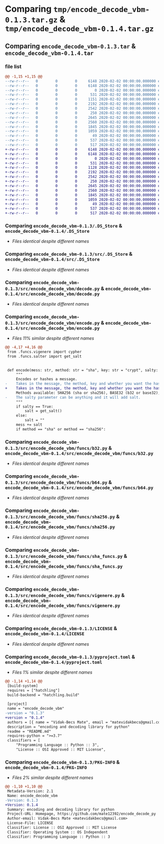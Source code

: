 # Comparing `tmp/encode_decode_vbm-0.1.3.tar.gz` & `tmp/encode_decode_vbm-0.1.4.tar.gz`

## Comparing `encode_decode_vbm-0.1.3.tar` & `encode_decode_vbm-0.1.4.tar`

### file list

```diff
@@ -1,15 +1,15 @@
--rw-r--r--   0        0        0     6148 2020-02-02 00:00:00.000000 encode_decode_vbm-0.1.3/.DS_Store
--rw-r--r--   0        0        0     6148 2020-02-02 00:00:00.000000 encode_decode_vbm-0.1.3/src/.DS_Store
--rw-r--r--   0        0        0        0 2020-02-02 00:00:00.000000 encode_decode_vbm-0.1.3/src/encode_decode_vbm/__init__.py
--rw-r--r--   0        0        0      531 2020-02-02 00:00:00.000000 encode_decode_vbm-0.1.3/src/encode_decode_vbm/decode.py
--rw-r--r--   0        0        0     1151 2020-02-02 00:00:00.000000 encode_decode_vbm-0.1.3/src/encode_decode_vbm/encode.py
--rw-r--r--   0        0        0     2192 2020-02-02 00:00:00.000000 encode_decode_vbm-0.1.3/src/encode_decode_vbm/funcs/b32.py
--rw-r--r--   0        0        0     2542 2020-02-02 00:00:00.000000 encode_decode_vbm-0.1.3/src/encode_decode_vbm/funcs/b64.py
--rw-r--r--   0        0        0      250 2020-02-02 00:00:00.000000 encode_decode_vbm-0.1.3/src/encode_decode_vbm/funcs/salter.py
--rw-r--r--   0        0        0     2645 2020-02-02 00:00:00.000000 encode_decode_vbm-0.1.3/src/encode_decode_vbm/funcs/sha256.py
--rw-r--r--   0        0        0     2560 2020-02-02 00:00:00.000000 encode_decode_vbm-0.1.3/src/encode_decode_vbm/funcs/sha_funcs.py
--rw-r--r--   0        0        0     1845 2020-02-02 00:00:00.000000 encode_decode_vbm-0.1.3/src/encode_decode_vbm/funcs/vigenere.py
--rw-r--r--   0        0        0     1059 2020-02-02 00:00:00.000000 encode_decode_vbm-0.1.3/LICENSE
--rw-r--r--   0        0        0       49 2020-02-02 00:00:00.000000 encode_decode_vbm-0.1.3/README.md
--rw-r--r--   0        0        0      537 2020-02-02 00:00:00.000000 encode_decode_vbm-0.1.3/pyproject.toml
--rw-r--r--   0        0        0      517 2020-02-02 00:00:00.000000 encode_decode_vbm-0.1.3/PKG-INFO
+-rw-r--r--   0        0        0     6148 2020-02-02 00:00:00.000000 encode_decode_vbm-0.1.4/.DS_Store
+-rw-r--r--   0        0        0     6148 2020-02-02 00:00:00.000000 encode_decode_vbm-0.1.4/src/.DS_Store
+-rw-r--r--   0        0        0        0 2020-02-02 00:00:00.000000 encode_decode_vbm-0.1.4/src/encode_decode_vbm/__init__.py
+-rw-r--r--   0        0        0      531 2020-02-02 00:00:00.000000 encode_decode_vbm-0.1.4/src/encode_decode_vbm/decode.py
+-rw-r--r--   0        0        0     1128 2020-02-02 00:00:00.000000 encode_decode_vbm-0.1.4/src/encode_decode_vbm/encode.py
+-rw-r--r--   0        0        0     2192 2020-02-02 00:00:00.000000 encode_decode_vbm-0.1.4/src/encode_decode_vbm/funcs/b32.py
+-rw-r--r--   0        0        0     2542 2020-02-02 00:00:00.000000 encode_decode_vbm-0.1.4/src/encode_decode_vbm/funcs/b64.py
+-rw-r--r--   0        0        0      250 2020-02-02 00:00:00.000000 encode_decode_vbm-0.1.4/src/encode_decode_vbm/funcs/salter.py
+-rw-r--r--   0        0        0     2645 2020-02-02 00:00:00.000000 encode_decode_vbm-0.1.4/src/encode_decode_vbm/funcs/sha256.py
+-rw-r--r--   0        0        0     2560 2020-02-02 00:00:00.000000 encode_decode_vbm-0.1.4/src/encode_decode_vbm/funcs/sha_funcs.py
+-rw-r--r--   0        0        0     1845 2020-02-02 00:00:00.000000 encode_decode_vbm-0.1.4/src/encode_decode_vbm/funcs/vigenere.py
+-rw-r--r--   0        0        0     1059 2020-02-02 00:00:00.000000 encode_decode_vbm-0.1.4/LICENSE
+-rw-r--r--   0        0        0       49 2020-02-02 00:00:00.000000 encode_decode_vbm-0.1.4/README.md
+-rw-r--r--   0        0        0      537 2020-02-02 00:00:00.000000 encode_decode_vbm-0.1.4/pyproject.toml
+-rw-r--r--   0        0        0      517 2020-02-02 00:00:00.000000 encode_decode_vbm-0.1.4/PKG-INFO
```

### Comparing `encode_decode_vbm-0.1.3/.DS_Store` & `encode_decode_vbm-0.1.4/.DS_Store`

 * *Files identical despite different names*

### Comparing `encode_decode_vbm-0.1.3/src/.DS_Store` & `encode_decode_vbm-0.1.4/src/.DS_Store`

 * *Files identical despite different names*

### Comparing `encode_decode_vbm-0.1.3/src/encode_decode_vbm/decode.py` & `encode_decode_vbm-0.1.4/src/encode_decode_vbm/decode.py`

 * *Files identical despite different names*

### Comparing `encode_decode_vbm-0.1.3/src/encode_decode_vbm/encode.py` & `encode_decode_vbm-0.1.4/src/encode_decode_vbm/encode.py`

 * *Files 11% similar despite different names*

```diff
@@ -4,17 +4,16 @@
 from .funcs.vigenere import cypher
 from .funcs.salter import get_salt
 
 
 def encode(mess: str, method: str = "sha", key: str = "crypt", salty: bool = False) -> str:
     """
     Encodes or hashes a message.
-    Takes in the message, the method, key and whether you want the hash or encoding to be salted all as strings.
+    Takes in the message, the method, key and whether you want the hash or encoding to be salted all as strings except for the salt, it has to be True.
     Methods available: SHA256 (sha or sha256), BASE32 (b32 or base32), BASE64 (b64 or base64), VIGENERE (vig or vigenere).
-    The salty parameter can be anything and it will add salt.
     """
     if salty == True:
         salt = get_salt()
     else:
         salt = ""
     mess += salt
     if method == "sha" or method == "sha256":
```

### Comparing `encode_decode_vbm-0.1.3/src/encode_decode_vbm/funcs/b32.py` & `encode_decode_vbm-0.1.4/src/encode_decode_vbm/funcs/b32.py`

 * *Files identical despite different names*

### Comparing `encode_decode_vbm-0.1.3/src/encode_decode_vbm/funcs/b64.py` & `encode_decode_vbm-0.1.4/src/encode_decode_vbm/funcs/b64.py`

 * *Files identical despite different names*

### Comparing `encode_decode_vbm-0.1.3/src/encode_decode_vbm/funcs/sha256.py` & `encode_decode_vbm-0.1.4/src/encode_decode_vbm/funcs/sha256.py`

 * *Files identical despite different names*

### Comparing `encode_decode_vbm-0.1.3/src/encode_decode_vbm/funcs/sha_funcs.py` & `encode_decode_vbm-0.1.4/src/encode_decode_vbm/funcs/sha_funcs.py`

 * *Files identical despite different names*

### Comparing `encode_decode_vbm-0.1.3/src/encode_decode_vbm/funcs/vigenere.py` & `encode_decode_vbm-0.1.4/src/encode_decode_vbm/funcs/vigenere.py`

 * *Files identical despite different names*

### Comparing `encode_decode_vbm-0.1.3/LICENSE` & `encode_decode_vbm-0.1.4/LICENSE`

 * *Files identical despite different names*

### Comparing `encode_decode_vbm-0.1.3/pyproject.toml` & `encode_decode_vbm-0.1.4/pyproject.toml`

 * *Files 1% similar despite different names*

```diff
@@ -1,14 +1,14 @@
 [build-system]
 requires = ["hatchling"]
 build-backend = "hatchling.build"
 
 [project]
 name = "encode_decode_vbm"
-version = "0.1.3"
+version = "0.1.4"
 authors = [{ name = "Vidak-Becs Mate", email = "matevidakbecs@gmail.com" }]
 description = "encoding and decoding library for python"
 readme = "README.md"
 requires-python = ">=3.7"
 classifiers = [
     "Programming Language :: Python :: 3",
     "License :: OSI Approved :: MIT License",
```

### Comparing `encode_decode_vbm-0.1.3/PKG-INFO` & `encode_decode_vbm-0.1.4/PKG-INFO`

 * *Files 2% similar despite different names*

```diff
@@ -1,10 +1,10 @@
 Metadata-Version: 2.1
 Name: encode_decode_vbm
-Version: 0.1.3
+Version: 0.1.4
 Summary: encoding and decoding library for python
 Project-URL: Homepage, https://github.com/mate12392/encode_decode_py
 Author-email: Vidak-Becs Mate <matevidakbecs@gmail.com>
 License-File: LICENSE
 Classifier: License :: OSI Approved :: MIT License
 Classifier: Operating System :: OS Independent
 Classifier: Programming Language :: Python :: 3
```

